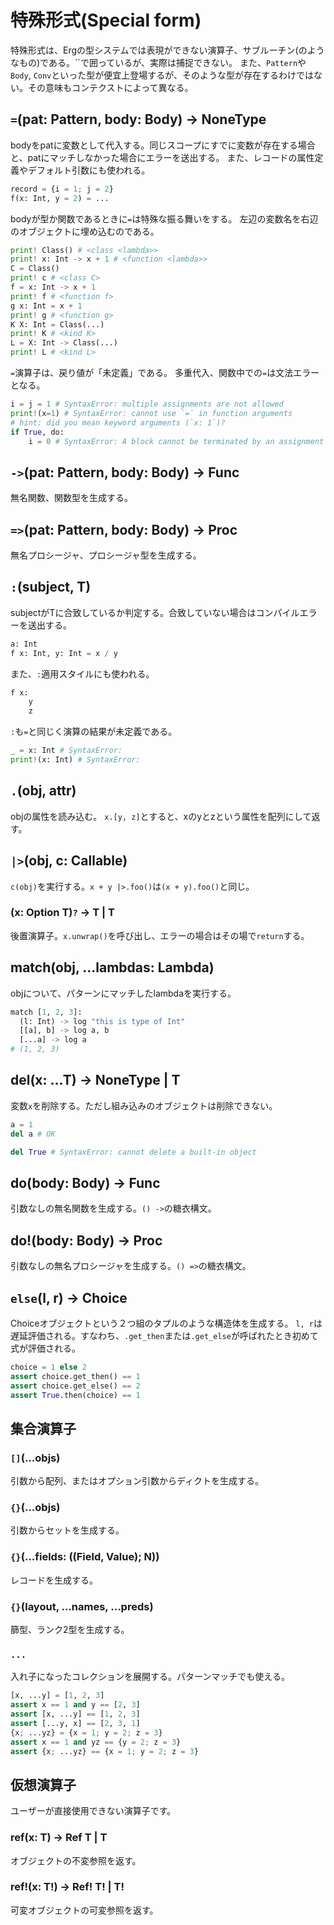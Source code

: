 
# 特殊形式(Special form)

特殊形式は、Ergの型システムでは表現ができない演算子、サブルーチン(のようなもの)である。``で囲っているが、実際は捕捉できない。
また、`Pattern`や`Body`, `Conv`といった型が便宜上登場するが、そのような型が存在するわけではない。その意味もコンテクストによって異なる。

## `=`(pat: Pattern, body: Body) -> NoneType

bodyをpatに変数として代入する。同じスコープにすでに変数が存在する場合と、patにマッチしなかった場合にエラーを送出する。
また、レコードの属性定義やデフォルト引数にも使われる。

```python
record = {i = 1; j = 2}
f(x: Int, y = 2) = ...
```

bodyが型か関数であるときに`=`は特殊な振る舞いをする。
左辺の変数名を右辺のオブジェクトに埋め込むのである。

```python
print! Class() # <class <lambda>>
print! x: Int -> x + 1 # <function <lambda>>
C = Class()
print! c # <class C>
f = x: Int -> x + 1
print! f # <function f>
g x: Int = x + 1
print! g # <function g>
K X: Int = Class(...)
print! K # <kind K>
L = X: Int -> Class(...)
print! L # <kind L>
```

`=`演算子は、戻り値が「未定義」である。
多重代入、関数中での`=`は文法エラーとなる。

```python
i = j = 1 # SyntaxError: multiple assignments are not allowed
print!(x=1) # SyntaxError: cannot use `=` in function arguments
# hint: did you mean keyword arguments (`x: 1`)?
if True, do:
    i = 0 # SyntaxError: A block cannot be terminated by an assignment expression
```

## `->`(pat: Pattern, body: Body) -> Func

無名関数、関数型を生成する。

## `=>`(pat: Pattern, body: Body) -> Proc

無名プロシージャ、プロシージャ型を生成する。

## `:`(subject, T)

subjectがTに合致しているか判定する。合致していない場合はコンパイルエラーを送出する。

```python
a: Int
f x: Int, y: Int = x / y
```

また、`:`適用スタイルにも使われる。

```python
f x:
    y
    z
```

`:`も`=`と同じく演算の結果が未定義である。

```python
_ = x: Int # SyntaxError:
print!(x: Int) # SyntaxError:
```

## `.`(obj, attr)

objの属性を読み込む。
`x.[y, z]`とすると、xのyとzという属性を配列にして返す。

## `|>`(obj, c: Callable)

`c(obj)`を実行する。`x + y |>.foo()`は`(x + y).foo()`と同じ。

### (x: Option T)`?` -> T | T

後置演算子。`x.unwrap()`を呼び出し、エラーの場合はその場で`return`する。

## match(obj, ...lambdas: Lambda)

objについて、パターンにマッチしたlambdaを実行する。

```python
match [1, 2, 3]:
  (l: Int) -> log "this is type of Int"
  [[a], b] -> log a, b
  [...a] -> log a
# (1, 2, 3)
```

## del(x: ...T) -> NoneType | T

変数`x`を削除する。ただし組み込みのオブジェクトは削除できない。

```python
a = 1
del a # OK

del True # SyntaxError: cannot delete a built-in object
```

## do(body: Body) -> Func

引数なしの無名関数を生成する。`() ->`の糖衣構文。

## do!(body: Body) -> Proc

引数なしの無名プロシージャを生成する。`() =>`の糖衣構文。

## `else`(l, r) -> Choice

Choiceオブジェクトという２つ組のタプルのような構造体を生成する。
`l, r`は遅延評価される。すなわち、`.get_then`または`.get_else`が呼ばれたとき初めて式が評価される。

```python
choice = 1 else 2
assert choice.get_then() == 1
assert choice.get_else() == 2
assert True.then(choice) == 1
```

## 集合演算子

### `[]`(...objs)

引数から配列、またはオプション引数からディクトを生成する。

### `{}`(...objs)

引数からセットを生成する。

### `{}`(...fields: ((Field, Value); N))

レコードを生成する。

### `{}`(layout, ...names, ...preds)

篩型、ランク2型を生成する。

### `...`

入れ子になったコレクションを展開する。パターンマッチでも使える。

```python
[x, ...y] = [1, 2, 3]
assert x == 1 and y == [2, 3]
assert [x, ...y] == [1, 2, 3]
assert [...y, x] == [2, 3, 1]
{x; ...yz} = {x = 1; y = 2; z = 3}
assert x == 1 and yz == {y = 2; z = 3}
assert {x; ...yz} == {x = 1; y = 2; z = 3}
```

## 仮想演算子

ユーザーが直接使用できない演算子です。

### ref(x: T) -> Ref T | T

オブジェクトの不変参照を返す。

### ref!(x: T!) -> Ref! T! | T!

可変オブジェクトの可変参照を返す。
